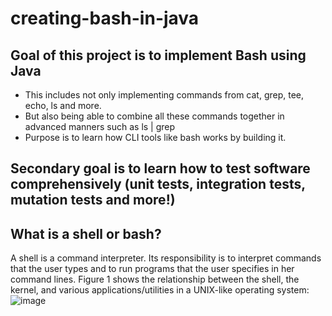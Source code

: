 # creating-bash-in-java
 
## Goal of this project is to implement Bash using Java

- This includes not only implementing commands from cat, grep, tee, echo, ls and more.
- But also being able to combine all these commands together in advanced manners such as ls | grep
- Purpose is to learn how CLI tools like bash works by building it.

## Secondary goal is to learn how to test software comprehensively (unit tests, integration tests, mutation tests and more!)

## What is a shell or bash?
A shell is a command interpreter. Its responsibility is to interpret commands that the user types and to run programs that the user specifies in her command lines. Figure 1 shows the relationship between the shell, the kernel, and various applications/utilities in a UNIX-like operating system:![image](https://github.com/user-attachments/assets/c22c8546-6329-480c-bf3b-f49e587ec598)
